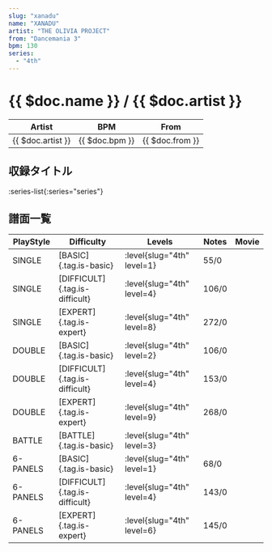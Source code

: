 ```yaml
---
slug: "xanadu"
name: "XANADU"
artist: "THE OLIVIA PROJECT"
from: "Dancemania 3"
bpm: 130
series:
  - "4th"
---
```


# {{ $doc.name }} / {{ $doc.artist }}

|Artist|BPM|From|
|------|---|----|
|{{ $doc.artist }}|{{ $doc.bpm }}|{{ $doc.from }}|

## 収録タイトル

:series-list{:series="series"}

## 譜面一覧

|PlayStyle|Difficulty|Levels|Notes|Movie|
|---------|----------|------|-----|-----|
|SINGLE|[BASIC]{.tag.is-basic}|<div class="field is-grouped is-grouped-multiline">:level{slug="4th" level=1}</div>|55/0||
|SINGLE|[DIFFICULT]{.tag.is-difficult}|<div class="field is-grouped is-grouped-multiline">:level{slug="4th" level=4}</div>|106/0||
|SINGLE|[EXPERT]{.tag.is-expert}|<div class="field is-grouped is-grouped-multiline">:level{slug="4th" level=8}</div>|272/0||
|DOUBLE|[BASIC]{.tag.is-basic}|<div class="field is-grouped is-grouped-multiline">:level{slug="4th" level=2}</div>|106/0||
|DOUBLE|[DIFFICULT]{.tag.is-difficult}|<div class="field is-grouped is-grouped-multiline">:level{slug="4th" level=4}</div>|153/0||
|DOUBLE|[EXPERT]{.tag.is-expert}|<div class="field is-grouped is-grouped-multiline">:level{slug="4th" level=9}</div>|268/0||
|BATTLE|[BATTLE]{.tag.is-basic}|<div class="field is-grouped is-grouped-multiline">:level{slug="4th" level=3}</div>|||
|6-PANELS|[BASIC]{.tag.is-basic}|<div class="field is-grouped is-grouped-multiline">:level{slug="4th" level=1}</div>|68/0||
|6-PANELS|[DIFFICULT]{.tag.is-difficult}|<div class="field is-grouped is-grouped-multiline">:level{slug="4th" level=4}</div>|143/0||
|6-PANELS|[EXPERT]{.tag.is-expert}|<div class="field is-grouped is-grouped-multiline">:level{slug="4th" level=6}</div>|145/0||
